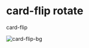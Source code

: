 # card-flip rotate 
card-flip


![card-flip-bg](https://github.com/brandonwirz/card-flip/assets/17913209/c3277dc9-58cd-4eff-a7f2-512dfcdaee36)
